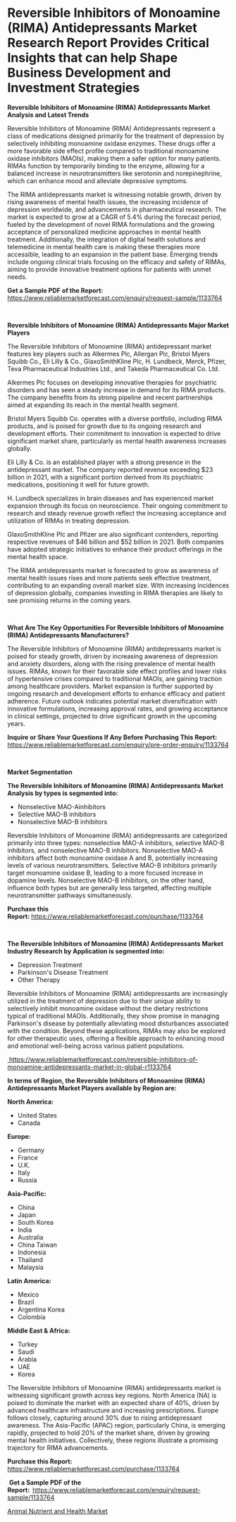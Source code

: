 <p><h1>Reversible Inhibitors of Monoamine (RIMA) Antidepressants Market Research Report Provides Critical Insights that can help Shape Business Development and Investment Strategies</h1></p><p><strong>Reversible Inhibitors of Monoamine (RIMA) Antidepressants Market Analysis and Latest Trends</strong></p>
<p><p>Reversible Inhibitors of Monoamine (RIMA) Antidepressants represent a class of medications designed primarily for the treatment of depression by selectively inhibiting monoamine oxidase enzymes. These drugs offer a more favorable side effect profile compared to traditional monoamine oxidase inhibitors (MAOIs), making them a safer option for many patients. RIMAs function by temporarily binding to the enzyme, allowing for a balanced increase in neurotransmitters like serotonin and norepinephrine, which can enhance mood and alleviate depressive symptoms.</p><p>The RIMA antidepressants market is witnessing notable growth, driven by rising awareness of mental health issues, the increasing incidence of depression worldwide, and advancements in pharmaceutical research. The market is expected to grow at a CAGR of 5.4% during the forecast period, fueled by the development of novel RIMA formulations and the growing acceptance of personalized medicine approaches in mental health treatment. Additionally, the integration of digital health solutions and telemedicine in mental health care is making these therapies more accessible, leading to an expansion in the patient base. Emerging trends include ongoing clinical trials focusing on the efficacy and safety of RIMAs, aiming to provide innovative treatment options for patients with unmet needs.</p></p>
<p><strong>Get a Sample PDF of the Report:&nbsp;</strong> <a href="https://www.reliablemarketforecast.com/enquiry/request-sample/1133764?utm_campaign=2324&utm_medium=2&utm_source=Github&utm_content=ia&utm_term=25032025&utm_id=reversible-inhibitors-of-monoamine-rima-antidepressants">https://www.reliablemarketforecast.com/enquiry/request-sample/1133764</a></p>
<p>&nbsp;</p>
<p><strong>Reversible Inhibitors of Monoamine (RIMA) Antidepressants Major Market Players</strong></p>
<p><p>The Reversible Inhibitors of Monoamine (RIMA) antidepressant market features key players such as Alkermes Plc, Allergan Plc, Bristol Myers Squibb Co., Eli Lilly & Co., GlaxoSmithKline Plc, H. Lundbeck, Merck, Pfizer, Teva Pharmaceutical Industries Ltd., and Takeda Pharmaceutical Co. Ltd. </p><p>Alkermes Plc focuses on developing innovative therapies for psychiatric disorders and has seen a steady increase in demand for its RIMA products. The company benefits from its strong pipeline and recent partnerships aimed at expanding its reach in the mental health segment.</p><p>Bristol Myers Squibb Co. operates with a diverse portfolio, including RIMA products, and is poised for growth due to its ongoing research and development efforts. Their commitment to innovation is expected to drive significant market share, particularly as mental health awareness increases globally.</p><p>Eli Lilly & Co. is an established player with a strong presence in the antidepressant market. The company reported revenue exceeding $23 billion in 2021, with a significant portion derived from its psychiatric medications, positioning it well for future growth.</p><p>H. Lundbeck specializes in brain diseases and has experienced market expansion through its focus on neuroscience. Their ongoing commitment to research and steady revenue growth reflect the increasing acceptance and utilization of RIMAs in treating depression.</p><p>GlaxoSmithKline Plc and Pfizer are also significant contenders, reporting respective revenues of $46 billion and $52 billion in 2021. Both companies have adopted strategic initiatives to enhance their product offerings in the mental health space.</p><p>The RIMA antidepressants market is forecasted to grow as awareness of mental health issues rises and more patients seek effective treatment, contributing to an expanding overall market size. With increasing incidences of depression globally, companies investing in RIMA therapies are likely to see promising returns in the coming years.</p></p>
<p>&nbsp;</p>
<p><strong>What Are The Key Opportunities For Reversible Inhibitors of Monoamine (RIMA) Antidepressants Manufacturers?</strong></p>
<p><p>The Reversible Inhibitors of Monoamine (RIMA) antidepressants market is poised for steady growth, driven by increasing awareness of depression and anxiety disorders, along with the rising prevalence of mental health issues. RIMAs, known for their favorable side effect profiles and lower risks of hypertensive crises compared to traditional MAOIs, are gaining traction among healthcare providers. Market expansion is further supported by ongoing research and development efforts to enhance efficacy and patient adherence. Future outlook indicates potential market diversification with innovative formulations, increasing approval rates, and growing acceptance in clinical settings, projected to drive significant growth in the upcoming years.</p></p>
<p><strong>Inquire or Share Your Questions If Any Before Purchasing This Report:</strong> <a href="https://www.reliablemarketforecast.com/enquiry/pre-order-enquiry/1133764?utm_campaign=2324&utm_medium=2&utm_source=Github&utm_content=ia&utm_term=25032025&utm_id=reversible-inhibitors-of-monoamine-rima-antidepressants">https://www.reliablemarketforecast.com/enquiry/pre-order-enquiry/1133764</a></p>
<p>&nbsp;</p>
<p><strong>Market Segmentation</strong></p>
<p><strong>The Reversible Inhibitors of Monoamine (RIMA) Antidepressants Market Analysis by types is segmented into:</strong></p>
<p><ul><li>Nonselective MAO-Ainhibitors</li><li>Selective MAO-B inhibitors</li><li>Nonselective MAO-B inhibitors</li></ul></p>
<p><p>Reversible Inhibitors of Monoamine (RIMA) antidepressants are categorized primarily into three types: nonselective MAO-A inhibitors, selective MAO-B inhibitors, and nonselective MAO-B inhibitors. Nonselective MAO-A inhibitors affect both monoamine oxidase A and B, potentially increasing levels of various neurotransmitters. Selective MAO-B inhibitors primarily target monoamine oxidase B, leading to a more focused increase in dopamine levels. Nonselective MAO-B inhibitors, on the other hand, influence both types but are generally less targeted, affecting multiple neurotransmitter pathways simultaneously.</p></p>
<p><strong>Purchase this Report:&nbsp;</strong><a href="https://www.reliablemarketforecast.com/purchase/1133764?utm_campaign=2324&utm_medium=2&utm_source=Github&utm_content=ia&utm_term=25032025&utm_id=reversible-inhibitors-of-monoamine-rima-antidepressants">https://www.reliablemarketforecast.com/purchase/1133764</a></p>
<p>&nbsp;</p>
<p><strong>The Reversible Inhibitors of Monoamine (RIMA) Antidepressants Market Industry Research by Application is segmented into:</strong></p>
<p><ul><li>Depression Treatment</li><li>Parkinson's Disease Treatment</li><li>Other Therapy</li></ul></p>
<p><p>Reversible Inhibitors of Monoamine (RIMA) antidepressants are increasingly utilized in the treatment of depression due to their unique ability to selectively inhibit monoamine oxidase without the dietary restrictions typical of traditional MAOIs. Additionally, they show promise in managing Parkinson's disease by potentially alleviating mood disturbances associated with the condition. Beyond these applications, RIMAs may also be explored for other therapeutic uses, offering a flexible approach to enhancing mood and emotional well-being across various patient populations.</p></p>
<p><a href="https://www.reliablemarketforecast.com/reversible-inhibitors-of-monoamine-antidepressants-market-in-global-r1133764?utm_campaign=2324&utm_medium=2&utm_source=Github&utm_content=ia&utm_term=25032025&utm_id=reversible-inhibitors-of-monoamine-rima-antidepressants">&nbsp;https://www.reliablemarketforecast.com/reversible-inhibitors-of-monoamine-antidepressants-market-in-global-r1133764</a></p>
<p><strong>In terms of Region, the Reversible Inhibitors of Monoamine (RIMA) Antidepressants Market Players available by Region are:</strong></p>
<p>
    <p> <strong> North America: </strong>
        <ul>
            <li>United States</li>
            <li>Canada</li>
        </ul>
        </p> 
    <p> <strong> Europe: </strong>
        <ul>
            <li>Germany</li>
            <li>France</li>
            <li>U.K.</li>
            <li>Italy</li>
            <li>Russia</li>
        </ul>
        </p> 
    <p> <strong> Asia-Pacific: </strong>
        <ul>
            <li>China</li>
            <li>Japan</li>
            <li>South Korea</li>
            <li>India</li>
            <li>Australia</li>
            <li>China Taiwan</li>
            <li>Indonesia</li>
            <li>Thailand</li>
            <li>Malaysia</li>
        </ul>
        </p> 
    <p> <strong> Latin America: </strong>
        <ul>
            <li>Mexico</li>
            <li>Brazil</li>
            <li>Argentina Korea</li>
            <li>Colombia</li>
        </ul>
        </p> 
    <p> <strong> Middle East & Africa: </strong>
        <ul>
            <li>Turkey</li>
            <li>Saudi</li>
            <li>Arabia</li>
            <li>UAE</li>
            <li>Korea</li>
        </ul>
    </p>
    </p>
<p><p>The Reversible Inhibitors of Monoamine (RIMA) antidepressants market is witnessing significant growth across key regions. North America (NA) is poised to dominate the market with an expected share of 40%, driven by advanced healthcare infrastructure and increasing prescriptions. Europe follows closely, capturing around 30% due to rising antidepressant awareness. The Asia-Pacific (APAC) region, particularly China, is emerging rapidly, projected to hold 20% of the market share, driven by growing mental health initiatives. Collectively, these regions illustrate a promising trajectory for RIMA advancements.</p></p>
<p><strong>Purchase this Report: </strong><a href="https://www.reliablemarketforecast.com/purchase/1133764?utm_campaign=2324&utm_medium=2&utm_source=Github&utm_content=ia&utm_term=25032025&utm_id=reversible-inhibitors-of-monoamine-rima-antidepressants">https://www.reliablemarketforecast.com/purchase/1133764</a></p>
<p>&nbsp;<strong>Get a Sample PDF of the Report:&nbsp;&nbsp;</strong><a href="https://www.reliablemarketforecast.com/enquiry/request-sample/1133764?utm_campaign=2324&utm_medium=2&utm_source=Github&utm_content=ia&utm_term=25032025&utm_id=reversible-inhibitors-of-monoamine-rima-antidepressants">https://www.reliablemarketforecast.com/enquiry/request-sample/1133764</a></p>
<p><strong></strong></p>
<p><p><a href="https://github.com/kbollin866/Market-Research-Report-List-1/blob/main/animal-nutrient-and-health-market.md?utm_campaign=2324&utm_medium=2&utm_source=Github&utm_content=ia&utm_term=25032025&utm_id=reversible-inhibitors-of-monoamine-rima-antidepressants">Animal Nutrient and Health Market</a></p></p>